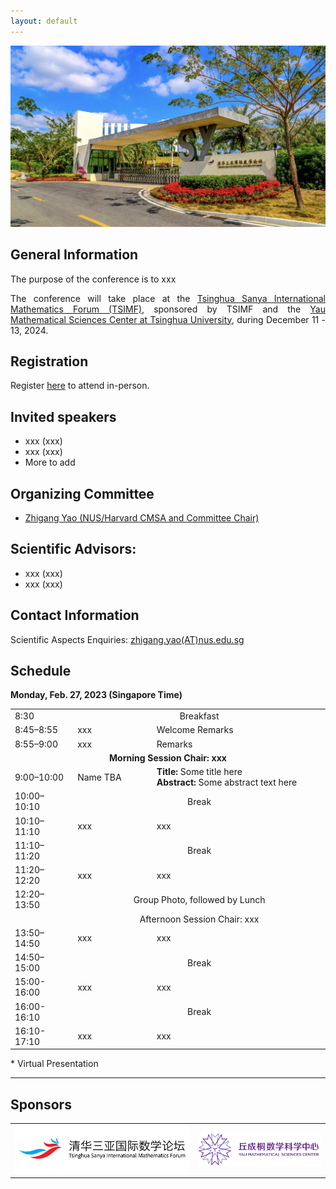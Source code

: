 ```yaml
---
layout: default
---
```

![tour](./pic/tour-tsimf.png)

## General Information
 <p style="text-align:justify;">
 The purpose of the conference is to xxx
 </p>


 <p style="text-align:justify;">
The conference will take place at the <a href="http://www.tsimf.cn/">Tsinghua Sanya International Mathematics Forum (TSIMF)</a>, sponsored by TSIMF and the <a href="https://ymsc.tsinghua.edu.cn/en/">Yau Mathematical Sciences Center at Tsinghua University</a>, during December 11 - 13, 2024.
 </p>

## Registration
Register [here](URL-TBA) to attend in-person.
## Invited speakers 
* xxx (xxx)
* xxx (xxx)
* More to add

## Organizing Committee
* [Zhigang Yao (NUS/Harvard CMSA and Committee Chair)](https://zhigang-yao.github.io/)

## Scientific Advisors: 
* xxx (xxx)
* xxx (xxx)
  
## Contact Information
Scientific Aspects Enquiries: <a href="mailto:zhigang.yao@nus.edu.sg">zhigang.yao(AT)nus.edu.sg</a>

## Schedule

<p><strong>Monday, Feb. 27, 2023 (Singapore Time)</strong></p>

<table width="850">
<tbody>
<tr>
<td width="130">8:30</td>
<td colspan="2" align="center">Breakfast</td>
</tr>
<tr>
<td width="130">8:45–8:55</td>
<td width="200">xxx</td>
<td width="500">Welcome Remarks</td>
</tr>
<tr>
<td width="130">8:55–9:00</td>
<td width="200">xxx</td>
<td width="500">Remarks</td>
</tr>
<tr>
<td colspan="3" align="center"> <strong>Morning Session Chair:<strong> xxx</td>
</tr>
<tr>
<td width="130">9:00–10:00</td>
<td width="200">Name TBA</td>
<td width="500"><strong>Title:</strong> Some title here<br>
<strong>Abstract:</strong> Some abstract text here</td>
</tr>
<tr>
<td width="130">10:00–10:10</td>
<td colspan="2"  align="center">Break</td>
</tr>
<tr>
<td width="130">10:10–11:10</td>
<td width="200">xxx</td>
<td width="500">xxx</td>
</tr>
<tr>
<td width="130">11:10–11:20</td>
<td colspan="2"  align="center">Break</td>
</tr>
<tr>
<td width="130">11:20–12:20</td>
<td width="200">xxx</td>
<td width="500">xxx</td>
</tr>
<tr>
<td width="130"> 12:20–13:50</td>
<td colspan="2"  align="center">Group Photo, followed by Lunch</td>
</tr>
<tr>
<td width="130"></td>
<td colspan="3"  align="center">Afternoon Session Chair: xxx</td>
</tr>
<tr>
<td width="130">13:50–14:50</td>
<td width="200">xxx</td>
<td width="500">xxx</td>
</tr>
<tr>
<td width="130">14:50–15:00</td>
<td colspan="2"  align="center">Break</td>
</tr>
<tr>
<td width="130">15:00-16:00</td>
<td width="200">xxx</td>
<td width="500">xxx</td>
</tr>
<tr>
<td width="130">16:00-16:10</td>
<td colspan="2"  align="center">Break</td>
</tr>
<tr>
<td width="130">16:10-17:10</td>
<td width="200">xxx</td>
<td width="500">xxx</td>
</tr>
</tbody>
</table>

<p>* Virtual Presentation</p>
<hr />



## Sponsors
<!-- ![yanqi](./pic/yanqi_small.png)
![ymsc](./pic/yanqi_small.png) -->

<table>
<tr>
<td><img src="./pic/tsimf.png" alt="tsimf_logo"></td>
<td><img src="./pic/YMSC_small.png" alt="ymsc_logo"></td>
</tr>
</table>